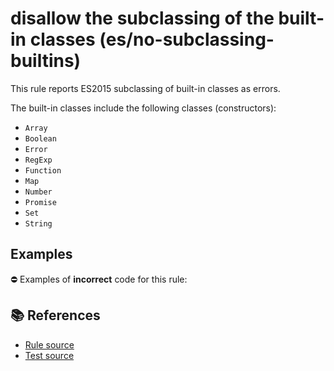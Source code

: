 # disallow the subclassing of the built-in classes (es/no-subclassing-builtins)

This rule reports ES2015 subclassing of built-in classes as errors.

The built-in classes include the following classes (constructors):

- `Array`
- `Boolean`
- `Error`
- `RegExp`
- `Function`
- `Map`
- `Number`
- `Promise`
- `Set`
- `String`

## Examples

⛔ Examples of **incorrect** code for this rule:

<eslint-playground type="bad" code="/*eslint es/no-subclassing-builtins: error */
class MyArray extends Array {
    // ...
}
" />

## 📚 References

- [Rule source](https://github.com/mysticatea/eslint-plugin-es/blob/v1.4.1/lib/rules/no-subclassing-builtins.js)
- [Test source](https://github.com/mysticatea/eslint-plugin-es/blob/v1.4.1/tests/lib/rules/no-subclassing-builtins.js)
